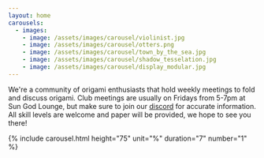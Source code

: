 ```yaml
---
layout: home
carousels:
  - images: 
    - image: /assets/images/carousel/violinist.jpg
    - image: /assets/images/carousel/otters.png
    - image: /assets/images/carousel/town_by_the_sea.jpg
    - image: /assets/images/carousel/shadow_tesselation.jpg
    - image: /assets/images/carousel/display_modular.jpg
---
```


We're a community of origami enthusiasts that hold weekly meetings to fold and discuss origami.
Club meetings are usually on Fridays from 5-7pm at Sun God Lounge, but make sure to join our [discord](https://discord.gg/PfdyQ4X5e7) for accurate information.
All skill levels are welcome and paper will be provided, we hope to see you there!

{% include carousel.html height="75" unit="%" duration="7" number="1" %}
